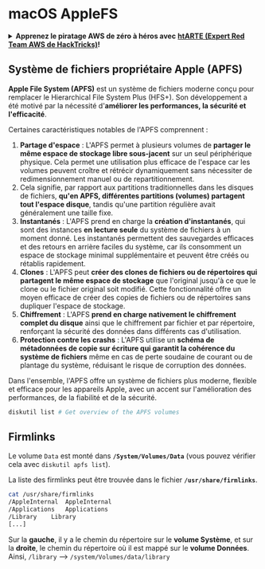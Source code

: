 # macOS AppleFS

<details>

<summary><strong>Apprenez le piratage AWS de zéro à héros avec</strong> <a href="https://training.hacktricks.xyz/courses/arte"><strong>htARTE (Expert Red Team AWS de HackTricks)</strong></a><strong>!</strong></summary>

Autres façons de soutenir HackTricks :

* Si vous souhaitez voir votre **entreprise annoncée dans HackTricks** ou **télécharger HackTricks en PDF**, consultez les [**PLANS D'ABONNEMENT**](https://github.com/sponsors/carlospolop) !
* Obtenez le [**swag officiel PEASS & HackTricks**](https://peass.creator-spring.com)
* Découvrez [**La famille PEASS**](https://opensea.io/collection/the-peass-family), notre collection exclusive de [**NFTs**](https://opensea.io/collection/the-peass-family)
* **Rejoignez le** 💬 [**groupe Discord**](https://discord.gg/hRep4RUj7f) ou le [**groupe Telegram**](https://t.me/peass) ou **suivez-nous** sur **Twitter** 🐦 [**@carlospolopm**](https://twitter.com/hacktricks_live)**.**
* **Partagez vos astuces de piratage en soumettant des PR aux** [**HackTricks**](https://github.com/carlospolop/hacktricks) et [**HackTricks Cloud**](https://github.com/carlospolop/hacktricks-cloud) dépôts GitHub.

</details>

## Système de fichiers propriétaire Apple (APFS)

**Apple File System (APFS)** est un système de fichiers moderne conçu pour remplacer le Hierarchical File System Plus (HFS+). Son développement a été motivé par la nécessité d'**améliorer les performances, la sécurité et l'efficacité**.

Certaines caractéristiques notables de l'APFS comprennent :

1. **Partage d'espace** : L'APFS permet à plusieurs volumes de **partager le même espace de stockage libre sous-jacent** sur un seul périphérique physique. Cela permet une utilisation plus efficace de l'espace car les volumes peuvent croître et rétrécir dynamiquement sans nécessiter de redimensionnement manuel ou de repartitionnement.
1. Cela signifie, par rapport aux partitions traditionnelles dans les disques de fichiers, **qu'en APFS, différentes partitions (volumes) partagent tout l'espace disque**, tandis qu'une partition régulière avait généralement une taille fixe.
2. **Instantanés** : L'APFS prend en charge la **création d'instantanés**, qui sont des instances **en lecture seule** du système de fichiers à un moment donné. Les instantanés permettent des sauvegardes efficaces et des retours en arrière faciles du système, car ils consomment un espace de stockage minimal supplémentaire et peuvent être créés ou rétablis rapidement.
3. **Clones** : L'APFS peut **créer des clones de fichiers ou de répertoires qui partagent le même espace de stockage** que l'original jusqu'à ce que le clone ou le fichier original soit modifié. Cette fonctionnalité offre un moyen efficace de créer des copies de fichiers ou de répertoires sans dupliquer l'espace de stockage.
4. **Chiffrement** : L'APFS **prend en charge nativement le chiffrement complet du disque** ainsi que le chiffrement par fichier et par répertoire, renforçant la sécurité des données dans différents cas d'utilisation.
5. **Protection contre les crashs** : L'APFS utilise un **schéma de métadonnées de copie sur écriture qui garantit la cohérence du système de fichiers** même en cas de perte soudaine de courant ou de plantage du système, réduisant le risque de corruption des données.

Dans l'ensemble, l'APFS offre un système de fichiers plus moderne, flexible et efficace pour les appareils Apple, avec un accent sur l'amélioration des performances, de la fiabilité et de la sécurité.
```bash
diskutil list # Get overview of the APFS volumes
```
## Firmlinks

Le volume `Data` est monté dans **`/System/Volumes/Data`** (vous pouvez vérifier cela avec `diskutil apfs list`).

La liste des firmlinks peut être trouvée dans le fichier **`/usr/share/firmlinks`**.
```bash
cat /usr/share/firmlinks
/AppleInternal	AppleInternal
/Applications	Applications
/Library	Library
[...]
```
Sur la **gauche**, il y a le chemin du répertoire sur le **volume Système**, et sur la **droite**, le chemin du répertoire où il est mappé sur le **volume Données**. Ainsi, `/library` --> `/system/Volumes/data/library`
